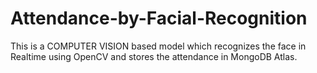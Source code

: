 # Attendance-by-Facial-Recognition
This is a COMPUTER VISION based model which recognizes the face in Realtime using OpenCV and stores the attendance in MongoDB Atlas.
